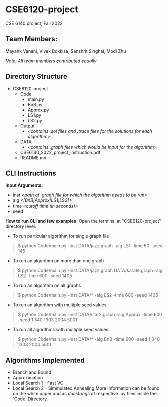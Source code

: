 # CSE6120-project
CSE 6140 project, Fall 2022

## Team Members: 
Mayank Vanani, Vivek Bokkisa, Sanshrit Singhai, Modi Zhu 

_Note: All team members contributed equally_

## Directory Structure
- CSE6120-project
  - Code
    - main.py
    - BnB.py
    - Approx.py
    - LS1.py
    - LS2.py
  - Output
    - _<contains .sol files and .trace files for the solutions for each algorithm>_
  - DATA
    - _<contains .graph files which would be input for the algorithm>_
  - CSE6140_2022_project_instruction.pdf
  - README.md

## CLI Instructions
**Input Arguments:** 
  - inst _<path of .graph file for which the algorithm needs to be run>_
  - alg _<[BnB|Approx|LS1|LS2]>_
  - time _<cutoff time (in seconds)>_
  - seed _<non zero arbitrary integer>_
  
**How to run CLI and few examples**: 
Open the terminal at "CSE6120-project" directory level.
  - To run particular algorithm for single graph file
  > $ python Code/main.py -inst DATA/jazz.graph -alg LS1 -time 60 -seed 145
  
  - To run an algorithm on more than one graph
  > $ python Code/main.py -inst DATA/jazz.graph DATA/karate.graph -alg LS2 -time 600 -seed 1405
  
  - To run an algorithm on all graphs
  > $ python Code/main.py -inst DATA/* -alg LS2 -time 600 -seed 1405
  
  - To run an algorithm with multiple seed values
  > $ python Code/main.py -inst DATA/star2.graph -alg Approx -time 600 -seed 1 340 1303 2004 5001
  
  - To run all algorithms with multiple seed values
  > $ python Code/main.py -inst DATA/* -alg BnB -time 600 -seed 1 340 1303 2004 5001
  

## Algorithms Implemented
* Branch and Bound
* Approximation
* Local Search 1 - Fast VC
* Local Search 2 - Simmulated Annealing
More information can be found on the white paper and as _docstrings_ of respective .py files inside the 'Code' Directory.


